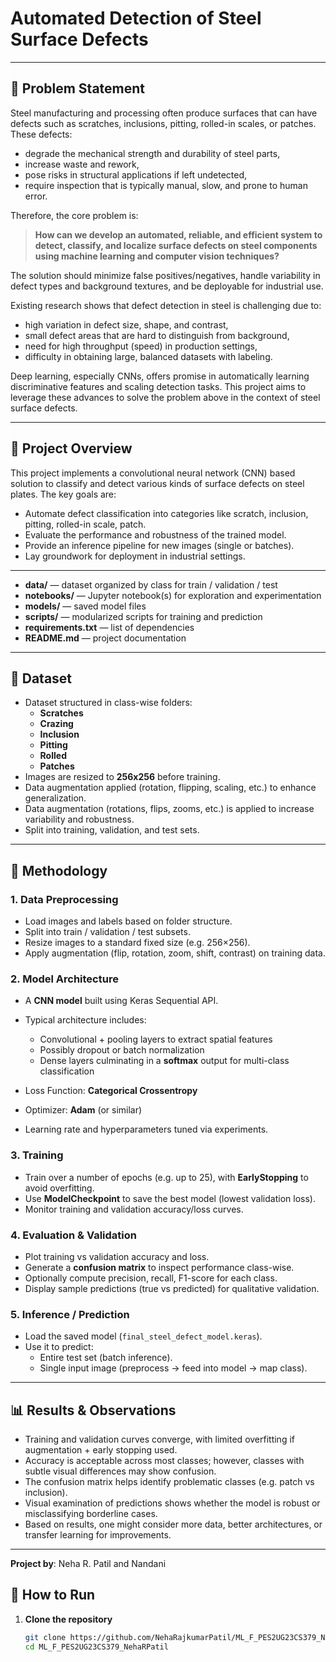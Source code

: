 # Automated Detection of Steel Surface Defects
---

## 🧱 Problem Statement

Steel manufacturing and processing often produce surfaces that can have defects such as scratches, inclusions, pitting, rolled-in scales, or patches. These defects:

- degrade the mechanical strength and durability of steel parts,  
- increase waste and rework,  
- pose risks in structural applications if left undetected,  
- require inspection that is typically manual, slow, and prone to human error.

Therefore, the core problem is:

> **How can we develop an automated, reliable, and efficient system to detect, classify, and localize surface defects on steel components using machine learning and computer vision techniques?**

The solution should minimize false positives/negatives, handle variability in defect types and background textures, and be deployable for industrial use.  

Existing research shows that defect detection in steel is challenging due to:

- high variation in defect size, shape, and contrast,  
- small defect areas that are hard to distinguish from background,  
- need for high throughput (speed) in production settings,  
- difficulty in obtaining large, balanced datasets with labeling.

Deep learning, especially CNNs, offers promise in automatically learning discriminative features and scaling detection tasks. This project aims to leverage these advances to solve the problem above in the context of steel surface defects.

---

## 📖 Project Overview

This project implements a convolutional neural network (CNN) based solution to classify and detect various kinds of surface defects on steel plates. The key goals are:

- Automate defect classification into categories like scratch, inclusion, pitting, rolled-in scale, patch.  
- Evaluate the performance and robustness of the trained model.  
- Provide an inference pipeline for new images (single or batches).  
- Lay groundwork for deployment in industrial settings.

---


- **data/** — dataset organized by class for train / validation / test  
- **notebooks/** — Jupyter notebook(s) for exploration and experimentation  
- **models/** — saved model files  
- **scripts/** — modularized scripts for training and prediction  
- **requirements.txt** — list of dependencies  
- **README.md** — project documentation  

---

## 📂 Dataset
- Dataset structured in class-wise folders:
  - **Scratches**
  - **Crazing**
  - **Inclusion**
  - **Pitting**
  - **Rolled**
  - **Patches**
- Images are resized to **256x256** before training.
- Data augmentation applied (rotation, flipping, scaling, etc.) to enhance generalization.
- Data augmentation (rotations, flips, zooms, etc.) is applied to increase variability and robustness.  
- Split into training, validation, and test sets.

---

## 🧠 Methodology

### 1. Data Preprocessing

- Load images and labels based on folder structure.  
- Split into train / validation / test subsets.  
- Resize images to a standard fixed size (e.g. 256×256).  
- Apply augmentation (flip, rotation, zoom, shift, contrast) on training data.

### 2. Model Architecture

- A **CNN model** built using Keras Sequential API.  
- Typical architecture includes:
  - Convolutional + pooling layers to extract spatial features  
  - Possibly dropout or batch normalization  
  - Dense layers culminating in a **softmax** output for multi-class classification  

- Loss Function: **Categorical Crossentropy**  
- Optimizer: **Adam** (or similar)  
- Learning rate and hyperparameters tuned via experiments.

### 3. Training

- Train over a number of epochs (e.g. up to 25), with **EarlyStopping** to avoid overfitting.  
- Use **ModelCheckpoint** to save the best model (lowest validation loss).  
- Monitor training and validation accuracy/loss curves.

### 4. Evaluation & Validation

- Plot training vs validation accuracy and loss.  
- Generate a **confusion matrix** to inspect performance class-wise.  
- Optionally compute precision, recall, F1-score for each class.  
- Display sample predictions (true vs predicted) for qualitative validation.

### 5. Inference / Prediction

- Load the saved model (`final_steel_defect_model.keras`).  
- Use it to predict:
  - Entire test set (batch inference).  
  - Single input image (preprocess → feed into model → map class).

---

## 📊 Results & Observations

- Training and validation curves converge, with limited overfitting if augmentation + early stopping used.  
- Accuracy is acceptable across most classes; however, classes with subtle visual differences may show confusion.  
- The confusion matrix helps identify problematic classes (e.g. patch vs inclusion).  
- Visual examination of predictions shows whether the model is robust or misclassifying borderline cases.  
- Based on results, one might consider more data, better architectures, or transfer learning for improvements.

---

**Project by**: Neha R. Patil  and Nandani 

## 🚀 How to Run

1. **Clone the repository**

   ```bash
   git clone https://github.com/NehaRajkumarPatil/ML_F_PES2UG23CS379_NehaRPatil.git
   cd ML_F_PES2UG23CS379_NehaRPatil

